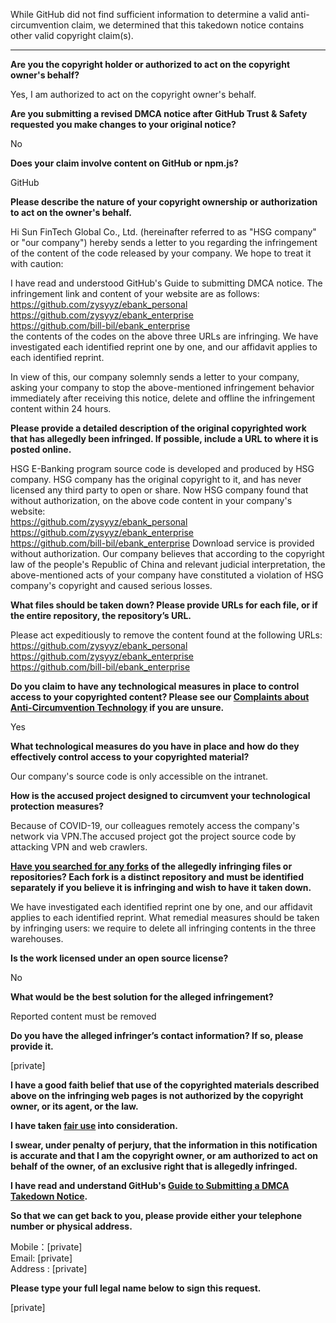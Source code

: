 While GitHub did not find sufficient information to determine a valid anti-circumvention claim, we determined that this takedown notice contains other valid copyright claim(s).

---

**Are you the copyright holder or authorized to act on the copyright owner's behalf?**

Yes, I am authorized to act on the copyright owner's behalf.

**Are you submitting a revised DMCA notice after GitHub Trust & Safety requested you make changes to your original notice?**

No

**Does your claim involve content on GitHub or npm.js?**

GitHub

**Please describe the nature of your copyright ownership or authorization to act on the owner's behalf.**

Hi Sun FinTech Global Co., Ltd. (hereinafter referred to as "HSG company" or "our company") hereby sends a letter to you regarding the infringement of the content of the code released by your company. We hope to treat it with caution:

I have read and understood GitHub's Guide to submitting DMCA notice. The infringement link and content of your website are as follows:  
https://github.com/zysyyz/ebank_personal  
https://github.com/zysyyz/ebank_enterprise  
https://github.com/bill-bil/ebank_enterprise  
the contents of the codes on the above three URLs are infringing. We have investigated each identified reprint one by one, and our affidavit applies to each identified reprint.

In view of this, our company solemnly sends a letter to your company, asking your company to stop the above-mentioned infringement behavior immediately after receiving this notice, delete and offline the infringement content within 24 hours.

**Please provide a detailed description of the original copyrighted work that has allegedly been infringed. If possible, include a URL to where it is posted online.**

HSG E-Banking program source code is developed and produced by HSG company. HSG company has the original copyright to it, and has never licensed any third party to open or share. Now HSG company found that without authorization, on the above code content in your company's website:  
https://github.com/zysyyz/ebank_personal  
https://github.com/zysyyz/ebank_enterprise  
https://github.com/bill-bil/ebank_enterprise
Download service is provided without authorization. Our company believes that according to the copyright law of the people's Republic of China and relevant judicial interpretation, the above-mentioned acts of your company have constituted a violation of HSG company's copyright and caused serious losses.

**What files should be taken down? Please provide URLs for each file, or if the entire repository, the repository’s URL.**

Please act expeditiously to remove the content found at the following URLs:  
https://github.com/zysyyz/ebank_personal  
https://github.com/zysyyz/ebank_enterprise  
https://github.com/bill-bil/ebank_enterprise

**Do you claim to have any technological measures in place to control access to your copyrighted content? Please see our <a href="https://docs.github.com/articles/guide-to-submitting-a-dmca-takedown-notice#complaints-about-anti-circumvention-technology">Complaints about Anti-Circumvention Technology</a> if you are unsure.**

Yes

**What technological measures do you have in place and how do they effectively control access to your copyrighted material?**

Our company's source code is only accessible on the intranet.

**How is the accused project designed to circumvent your technological protection measures?**

Because of COVID-19, our colleagues remotely access the company's network via VPN.The accused project got the project source code by attacking VPN and web crawlers.

**<a href="https://docs.github.com/articles/dmca-takedown-policy#b-what-about-forks-or-whats-a-fork">Have you searched for any forks</a> of the allegedly infringing files or repositories? Each fork is a distinct repository and must be identified separately if you believe it is infringing and wish to have it taken down.**

We have investigated each identified reprint one by one, and our affidavit applies to each identified reprint.
What remedial measures should be taken by infringing users: we require to delete all infringing contents in the three warehouses.

**Is the work licensed under an open source license?**

No

**What would be the best solution for the alleged infringement?**

Reported content must be removed

**Do you have the alleged infringer’s contact information? If so, please provide it.**

[private]

**I have a good faith belief that use of the copyrighted materials described above on the infringing web pages is not authorized by the copyright owner, or its agent, or the law.**

**I have taken <a href="https://www.lumendatabase.org/topics/22">fair use</a> into consideration.**

**I swear, under penalty of perjury, that the information in this notification is accurate and that I am the copyright owner, or am authorized to act on behalf of the owner, of an exclusive right that is allegedly infringed.**

**I have read and understand GitHub's <a href="https://docs.github.com/articles/guide-to-submitting-a-dmca-takedown-notice/">Guide to Submitting a DMCA Takedown Notice</a>.**

**So that we can get back to you, please provide either your telephone number or physical address.**

Mobile：[private]  
Email: [private]  
Address : [private]  

**Please type your full legal name below to sign this request.**

[private]  

